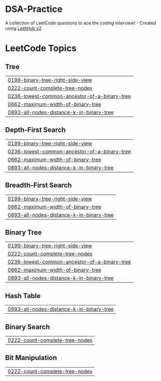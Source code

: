 # DSA-Practice
A collection of LeetCode questions to ace the coding interview! - Created using [LeetHub v2](https://github.com/arunbhardwaj/LeetHub-2.0)

<!---LeetCode Topics Start-->
# LeetCode Topics
## Tree
|  |
| ------- |
| [0199-binary-tree-right-side-view](https://github.com/AniketRanjan-Creates/DSA-Practice/tree/master/0199-binary-tree-right-side-view) |
| [0222-count-complete-tree-nodes](https://github.com/AniketRanjan-Creates/DSA-Practice/tree/master/0222-count-complete-tree-nodes) |
| [0236-lowest-common-ancestor-of-a-binary-tree](https://github.com/AniketRanjan-Creates/DSA-Practice/tree/master/0236-lowest-common-ancestor-of-a-binary-tree) |
| [0662-maximum-width-of-binary-tree](https://github.com/AniketRanjan-Creates/DSA-Practice/tree/master/0662-maximum-width-of-binary-tree) |
| [0893-all-nodes-distance-k-in-binary-tree](https://github.com/AniketRanjan-Creates/DSA-Practice/tree/master/0893-all-nodes-distance-k-in-binary-tree) |
## Depth-First Search
|  |
| ------- |
| [0199-binary-tree-right-side-view](https://github.com/AniketRanjan-Creates/DSA-Practice/tree/master/0199-binary-tree-right-side-view) |
| [0236-lowest-common-ancestor-of-a-binary-tree](https://github.com/AniketRanjan-Creates/DSA-Practice/tree/master/0236-lowest-common-ancestor-of-a-binary-tree) |
| [0662-maximum-width-of-binary-tree](https://github.com/AniketRanjan-Creates/DSA-Practice/tree/master/0662-maximum-width-of-binary-tree) |
| [0893-all-nodes-distance-k-in-binary-tree](https://github.com/AniketRanjan-Creates/DSA-Practice/tree/master/0893-all-nodes-distance-k-in-binary-tree) |
## Breadth-First Search
|  |
| ------- |
| [0199-binary-tree-right-side-view](https://github.com/AniketRanjan-Creates/DSA-Practice/tree/master/0199-binary-tree-right-side-view) |
| [0662-maximum-width-of-binary-tree](https://github.com/AniketRanjan-Creates/DSA-Practice/tree/master/0662-maximum-width-of-binary-tree) |
| [0893-all-nodes-distance-k-in-binary-tree](https://github.com/AniketRanjan-Creates/DSA-Practice/tree/master/0893-all-nodes-distance-k-in-binary-tree) |
## Binary Tree
|  |
| ------- |
| [0199-binary-tree-right-side-view](https://github.com/AniketRanjan-Creates/DSA-Practice/tree/master/0199-binary-tree-right-side-view) |
| [0222-count-complete-tree-nodes](https://github.com/AniketRanjan-Creates/DSA-Practice/tree/master/0222-count-complete-tree-nodes) |
| [0236-lowest-common-ancestor-of-a-binary-tree](https://github.com/AniketRanjan-Creates/DSA-Practice/tree/master/0236-lowest-common-ancestor-of-a-binary-tree) |
| [0662-maximum-width-of-binary-tree](https://github.com/AniketRanjan-Creates/DSA-Practice/tree/master/0662-maximum-width-of-binary-tree) |
| [0893-all-nodes-distance-k-in-binary-tree](https://github.com/AniketRanjan-Creates/DSA-Practice/tree/master/0893-all-nodes-distance-k-in-binary-tree) |
## Hash Table
|  |
| ------- |
| [0893-all-nodes-distance-k-in-binary-tree](https://github.com/AniketRanjan-Creates/DSA-Practice/tree/master/0893-all-nodes-distance-k-in-binary-tree) |
## Binary Search
|  |
| ------- |
| [0222-count-complete-tree-nodes](https://github.com/AniketRanjan-Creates/DSA-Practice/tree/master/0222-count-complete-tree-nodes) |
## Bit Manipulation
|  |
| ------- |
| [0222-count-complete-tree-nodes](https://github.com/AniketRanjan-Creates/DSA-Practice/tree/master/0222-count-complete-tree-nodes) |
<!---LeetCode Topics End-->